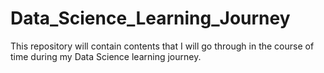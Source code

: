 # Data_Science_Learning_Journey
This repository will contain contents that I will go through in the course of time during my Data Science learning journey.
